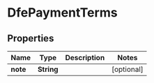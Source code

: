 

# DfePaymentTerms


## Properties

| Name | Type | Description | Notes |
|------------ | ------------- | ------------- | -------------|
|**note** | **String** |  |  [optional] |



